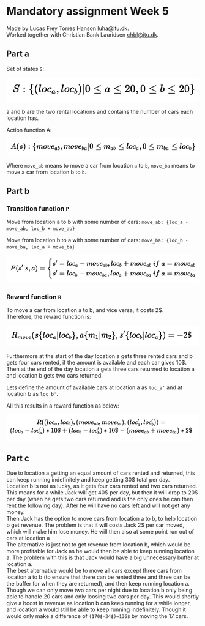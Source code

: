 # Mandatory assignment Week 5

Made by Lucas Frey Torres Hanson [luha@itu.dk](mailto:luha@itu.dk).\
Worked together with Christian Bank Lauridsen [chbl@itu.dk](mailto:chbl@itu.dk).

## Part a

Set of states `S`:

![alt text](./luha_math/states.png)

<!-- $$
S: \{(loc_a,loc_b) | 0 ≤ a ≤ 20, 0 ≤ b ≤ 20\}
$$ -->

a and b are the two rental locations and contains the number of cars each location has.

Action function A:

![alt text](./luha_math/action_function.png)

<!-- $$
A(s): \{move_{ab}, move_{ba} | 0 ≤ m_{ab} ≤ loc_a, 0 ≤ m_{ba} ≤ loc_b\}
$$ -->

Where `move_ab` means to move a car from location `a` to `b`, `move_ba` means to move a car from location b to `b`.

## Part b

<!-- had a diagram which is the rent-luha.md -->

### Transition function `P`

Move from location a to b with some number of cars: `move_ab: {loc_a - move_ab, loc_b + move_ab}`

Move from location b to a with some number of cars: `move_ba: {loc_b - move_ba, loc_a + move_ba}`

![alt text](./luha_math/transition_function.png)

<!-- $$
P(s'|s,a) = \begin{cases} 
  s' = loc_a-move_{ab}, loc_b+move_{ab} \space if\space a = move_{ab}\\
  s' = loc_b-move_{ba}, loc_a+move_{ba} \space if\space a = move_{ba}
\end{cases}
$$ -->

### Reward function `R`

To move a car from location a to b, and vice versa, it costs 2$.\
Therefore, the reward function is:

![alt text](./luha_math/temp_reward_function.png)

<!-- $$
R_{move}(s\{loc_a|loc_b\},a\{m_1|m_2\},s'\{loc_b|loc_a\}) = -2\$
$$ -->

Furthermore at the start of the day location a gets three rented cars and b gets four cars rented, if the amount is available and each car gives 10$.\
Then at the end of the day location a gets three cars returned to location a and location b gets two cars returned.

Lets define the amount of available cars at location a as `loc_a'` and at location b as `loc_b'`.

All this results in a reward function as below:

![alt text](./luha_math/reward_function.png)

<!-- $$
R((loc_a, loc_b), (move_{ab},move_{ba}), (loc_a',loc_b')) = \\
(loc_a-loc_a')*10\$ + (loc_b-loc_b')*10\$ - (move_{ab}+move_{ba})*2\$
$$ -->

## Part c

Due to location a getting an equal amount of cars rented and returned, this can keep running indefinitely and keep getting 30$ total per day.\
Location b is not as lucky, as it gets four cars rented and two cars returned.
This means for a while Jack will get 40$ per day, but then it will drop to 20$ per day (when he gets two cars returned and is the only ones he can then rent the following day).
After he will have no cars left and will not get any money.\
Then Jack has the option to move cars from location a to b, to help location b get revenue.
The problem is that it will costs Jack 2$ per car moved, which will make him lose money.
He will then also at some point run out of cars at location a\
The alternative is just not to get revenue from location b, which would be more profitable for Jack as he would then be able to keep running location a.
The problem with this is that Jack would have a big unnecessary buffer at location a.\
The best alternative would be to move all cars except three cars from location a to b (to ensure that there can be rented three and three can be the buffer for when they are returned), and then keep running location a.
Though we can only move two cars per night due to location b only being able to handle 20 cars and only loosing two cars per day.
This would shortly give a boost in revenue as location b can keep running for a while longer, and location a would still be able to keep running indefinitely.
Though it would only make a difference of `(170$-34$)=136$` by moving the 17 cars.
